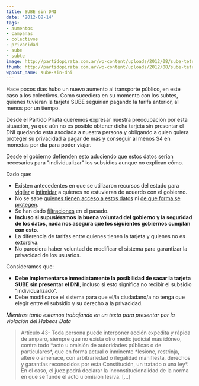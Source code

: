 ```yaml
---
title: SUBE sin DNI
date: '2012-08-14'
tags:
- aumentos
- campanas
- colectivos
- privacidad
- sube
- subte
image: http://partidopirata.com.ar/wp-content/uploads/2012/08/sube-tetris.jpg
thumb: http://partidopirata.com.ar/wp-content/uploads/2012/08/sube-tetris-150x150.jpg
wppost_name: sube-sin-dni
---
```


Hace pocos días hubo un nuevo aumento al transporte público, en este caso a los colectivos. Como sucediera en su momento con los subtes, quienes tuvieran la tarjeta SUBE seguirían pagando la tarifa anterior, al menos por un tiempo.

Desde el Partido Pirata queremos expresar nuestra preocupación por esta situación, ya que aún no es posible obtener dicha tarjeta sin presentar el DNI quedando esta asociada a nuestra persona y obligando a quien quiera proteger su privacidad a pagar de más y conseguir al menos $4 en monedas por día para poder viajar.

Desde el gobierno defienden esto aduciendo que estos datos serian necesarios para "individualizar" los subsidios aunque no explican cómo.

Dado que:
* Existen antecedentes en que se utilizaron recursos del estado para <a href="http://partidopirata.com.ar/3038/gendarmeria-nos-cuida-tambien-nos-vigila">vigilar</a> e <a href="http://partidopirata.com.ar/5215/para-que-se-puede-usar-la-informacion-que-recopila-el-estado">intimidar</a> a quienes no estuvieran de acuerdo con el gobierno.
* No se sabe <a href="http://partidopirata.com.ar/5195/quienes-tienen-acceso-a-nuestra-informacion-de-la-tarjeta-sube">quienes tienen acceso a estos datos</a> ni <a href="http://partidopirata.com.ar/4843/como-cuidan-nuestros-datos-las-empresas-que-los-recolectan-tarjeta-sube">de que forma se protegen</a>.
* Se han dado <a href="http://partidopirata.com.ar/2976/anonymous-publica-base-de-datos-de-sube">filtraciones</a> en el pasado. 
* <strong>Incluso si supusiéramos la buena voluntad del gobierno y la seguridad de los datos, nada nos asegura que los siguientes gobiernos cumplan con esto</strong>.
* La diferencia de tarifas entre quienes tienen la tarjeta y quienes no es extorsiva. 
* No pareciera haber voluntad de modificar el sistema para garantizar la privacidad de los usuarios.

Consideramos que:
* <strong>Debe implementarse inmediatamente la posibilidad de sacar la tarjeta SUBE sin presentar el DNI</strong>, incluso si esto significa no recibir el subsidio "individualizado".
* Debe modificarse el sistema para que el/la ciudadano/a no tenga que elegir entre el subsidio y su derecho a la privacidad.

<em>
Mientras tanto estamos trabajando en un texto para presentar por la violación del Habeas Data</em>



<blockquote>Artículo 43- Toda persona puede interponer acción expedita y rápida de amparo, siempre que no exista otro medio judicial más idóneo, contra todo *acto u omisión de autoridades públicas o de particulares*, que en forma actual o inminente *lesione, restrinja, altere o amenace, con arbitrariedad o ilegalidad manifiesta, derechos y garantías reconocidos por esta Constitución, un tratado o una ley*. En el caso, el juez podrá declarar la inconstitucionalidad de la norma en que se funde el acto u omisión lesiva. [...]</blockquote>


